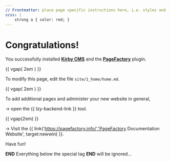 ```yaml
---
// Frontmatter: place page specific instructions here, i.e. styles and much more:
scss: |
	strong a { color: red; }
---
```



# Congratulations!

You successfully installed **[Kirby CMS](https://getkirby.com/)** and the **[PageFactory](https://pagefactory.info/)** plugin.

{{ vgap( 2em ) }}

To modify this page, edit the file ``site/1_home/home.md``.

{{ vgap( 2em ) }}

To add additional pages and administer your new website in general, 

&rarr; open the {{ lzy-backend-link }} tool.

{{ vgap(2em) }}

-> Visit the {{ link('https://pagefactory.info/','PageFactory Documentation Website', target:newwin) }}.

Have fun!


__END__
Everything below the special tag __END__ will be ignored...
